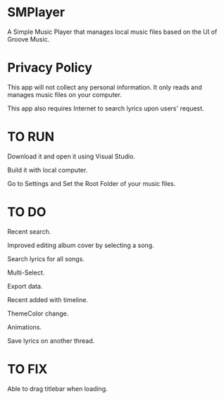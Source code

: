 # SMPlayer
A Simple Music Player that manages local music files based on the UI of Groove Music.

# Privacy Policy
This app will not collect any personal information. It only reads and manages music files on your computer.

This app also requires Internet to search lyrics upon users' request.

# TO RUN
Download it and open it using Visual Studio.

Build it with local computer.

Go to Settings and Set the Root Folder of your music files.

# TO DO
Recent search.

Improved editing album cover by selecting a song.

Search lyrics for all songs.

Multi-Select.

Export data.

Recent added with timeline.

ThemeColor change.

Animations.

Save lyrics on another thread.

# TO FIX
Able to drag titlebar when loading.